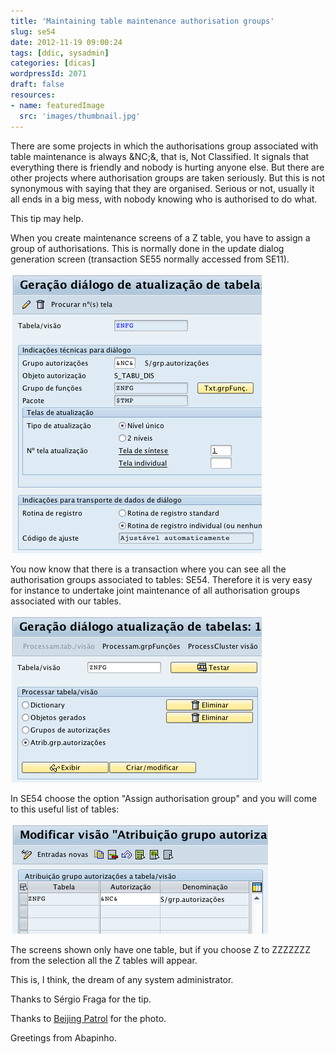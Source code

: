 ```yaml
---
title: 'Maintaining table maintenance authorisation groups'
slug: se54
date: 2012-11-19 09:00:24
tags: [ddic, sysadmin]
categories: [dicas]
wordpressId: 2071
draft: false
resources:
- name: featuredImage
  src: 'images/thumbnail.jpg'
---
```

There are some projects in which the authorisations group associated with table maintenance is always &NC;&, that is, Not Classified. It signals that everything there is friendly and nobody is hurting anyone else. But there are other projects where authorisation groups are taken seriously. But this is not synonymous with saying that they are organised. Serious or not, usually it all ends in a big mess, with nobody knowing who is authorised to do what.

This tip may help.

<!--more-->

When you create maintenance screens of a Z table, you have to assign a group of authorisations. This is normally done in the update dialog generation screen (transaction SE55 normally accessed from SE11).

![image][1]

You now know that there is a transaction where you can see all the authorisation groups associated to tables: SE54. Therefore it is very easy for instance to undertake joint maintenance of all authorisation groups associated with our tables.

![image][2]

In SE54 choose the option "Assign authorisation group" and you will come to this useful list of tables:

![image][3]

The screens shown only have one table, but if you choose Z to ZZZZZZZ from the selection all the Z tables will appear.

This is, I think, the dream of any system administrator.

Thanks to Sérgio Fraga for the tip.

Thanks to [Beijing Patrol][4] for the photo.

Greetings from Abapinho.

   [1]: images/se54-1.png (se54-1)
   [2]: images/se54-2.png (se54-2)
   [3]: images/se54-3.png (se54-3)
   [4]: https://www.flickr.com/photos/securityguard/3575140798/
